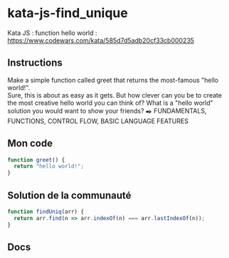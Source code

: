 # kata-js-find_unique
Kata JS : function hello world : https://www.codewars.com/kata/585d7d5adb20cf33cb000235

## Instructions
Make a simple function called greet that returns the most-famous "hello world!".  
Sure, this is about as easy as it gets. But how clever can you be to create the most creative hello world you can think of? What is a "hello world" solution you would want to show your friends?
✒️ FUNDAMENTALS, FUNCTIONS, CONTROL FLOW, BASIC LANGUAGE FEATURES

## Mon code
```js
function greet() {
  return "hello world!";
}
```

## Solution de la communauté
```js
function findUniq(arr) {
  return arr.find(n => arr.indexOf(n) === arr.lastIndexOf(n));
}
```

## Docs
